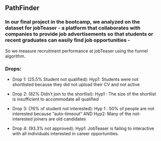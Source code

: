 ## PathFinder 
### In our final project in the bootcamp, we analyzed on the dataset for jobTeaser - a platform that collaborates with companies to provide job advertisements so that students or recent graduates can easily find job opportunities - 
So we measure recruitment performance at jobTeaser using the funnel algorithm.


### Drops:

- Drop 1: (25.5% Student not qualified):
  Hyp1: Students were not shortlisted because they did not upload their CV and not active

- Drop 2: (82% Didn’t join to the shortlist):
 Hyp1 : The size of the shortlist is insufficient to accommodate all qualified

- Drop 3: (76% of student not interested):
  Hyp 1 : 50% of people are not interested because “auto-timeout”
AND Hyp2: Many of the not-interested joiners are old candidates

- Drop 4: (93.3% not approved):
 Hyp1: JobTeaser is failing to interactive with all individuals interested in career opportunities.







